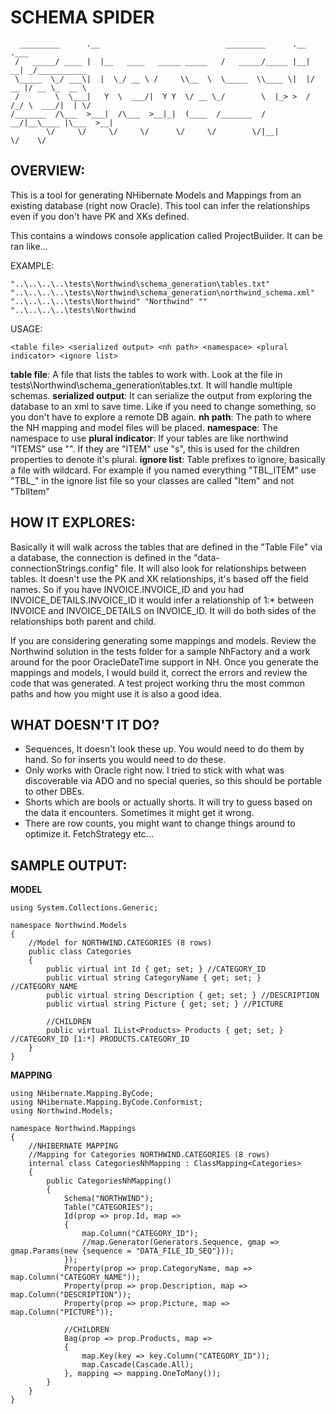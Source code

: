 # SCHEMA SPIDER
```
  _________      .__                            _________      .__    .___            
 /   _____/ ____ |  |__   ____   _____ _____   /   _____/_____ |__| __| _/___________ 
 \_____  \_/ ___\|  |  \_/ __ \ /     \\__  \  \_____  \\____ \|  |/ __ |/ __ \_  __ \
 /        \  \___|   Y  \  ___/|  Y Y  \/ __ \_/        \  |_> >  / /_/ \  ___/|  | \/
/_______  /\___  >___|  /\___  >__|_|  (____  /_______  /   __/|__\____ |\___  >__|   
        \/     \/     \/     \/      \/     \/        \/|__|           \/    \/       
```

## OVERVIEW:
This is a tool for generating NHibernate Models and Mappings from an existing database (right now Oracle).  This tool can infer the relationships even if you don't have PK and XKs defined.

This contains a windows console application called ProjectBuilder.  It can be ran like...

EXAMPLE:
```
"..\..\..\..\tests\Northwind\schema_generation\tables.txt" "..\..\..\..\tests\Northwind\schema_generation\northwind_schema.xml" "..\..\..\..\tests\Northwind" "Northwind" "" "..\..\..\..\tests\Northwind
```
USAGE:
```
<table file> <serialized output> <nh path> <namespace> <plural indicator> <ignore list>
```
**table file**: A file that lists the tables to work with.  Look at the file in tests\Northwind\schema_generation\tables.txt.  It will handle multiple schemas.
**serialized output**: It can serialize the output from exploring the database to an xml to save time.  Like if you need to change something, so you don't have to explore a remote DB again.
**nh path**: The path to where the NH mapping and model files will be placed.
**namespace**: The namespace to use
**plural indicator**: If your tables are like northwind "ITEMS" use "".  If they are "ITEM" use "s", this is used for the children properties to denote it's plural.
**ignore list**: Table prefixes to ignore, basically a file with wildcard.  For example if you named everything "TBL_ITEM" use "TBL_" in the ignore list file so your classes are called "Item" and not "TblItem"

## HOW IT EXPLORES:
Basically it will walk across the tables that are defined in the "Table File" via a database, the connection is defined in the "data-connectionStrings.config" file.  It will also look for relationships between tables.  It doesn't use the PK and XK relationships, it's based off the field names.  So if you have INVOICE.INVOICE_ID and you had INVOICE_DETAILS.INVOICE_ID it would infer a relationship of 1:* between INVOICE and INVOICE_DETAILS on INVOICE_ID.  It will do both sides of the relationships both parent and child.

If you are considering generating some mappings and models.  Review the Northwind solution in the tests folder for a sample NhFactory and a work around for the poor OracleDateTime support in NH.  Once you generate the mappings and models, I would build it, correct the errors and review the code that was generated.   A test project working thru the most common paths and how you might use it is also a good idea.

## WHAT DOESN'T IT DO?
* Sequences, It doesn't look these up.  You would need to do them by hand.  So for inserts you would need to do these.
* Only works with Oracle right now.  I tried to stick with what was discoverable via ADO and no special queries, so this should be portable to other DBEs.
* Shorts which are bools or actually shorts.  It will try to guess based on the data it encounters.  Sometimes it might get it wrong.
* There are row counts, you might want to change things around to optimize it.  FetchStrategy etc...

## SAMPLE OUTPUT:

**MODEL**
```
using System.Collections.Generic;

namespace Northwind.Models
{
	//Model for NORTHWIND.CATEGORIES (8 rows)
	public class Categories
	{
		public virtual int Id { get; set; } //CATEGORY_ID
		public virtual string CategoryName { get; set; } //CATEGORY_NAME
		public virtual string Description { get; set; } //DESCRIPTION
		public virtual string Picture { get; set; } //PICTURE

		//CHILDREN
		public virtual IList<Products> Products { get; set; } //CATEGORY_ID [1:*] PRODUCTS.CATEGORY_ID
	}
}
```

**MAPPING**
```
using NHibernate.Mapping.ByCode;
using NHibernate.Mapping.ByCode.Conformist;
using Northwind.Models;

namespace Northwind.Mappings
{
	//NHIBERNATE MAPPING
	//Mapping for Categories NORTHWIND.CATEGORIES (8 rows)
	internal class CategoriesNhMapping : ClassMapping<Categories>
	{
		public CategoriesNhMapping()
		{
			Schema("NORTHWIND");
			Table("CATEGORIES");
			Id(prop => prop.Id, map =>
			{
				map.Column("CATEGORY_ID");
				//map.Generator(Generators.Sequence, gmap => gmap.Params(new {sequence = "DATA_FILE_ID_SEQ"}));
			});
			Property(prop => prop.CategoryName, map => map.Column("CATEGORY_NAME"));
			Property(prop => prop.Description, map => map.Column("DESCRIPTION"));
			Property(prop => prop.Picture, map => map.Column("PICTURE"));

			//CHILDREN
			Bag(prop => prop.Products, map =>
			{
				map.Key(key => key.Column("CATEGORY_ID"));
				map.Cascade(Cascade.All);
			}, mapping => mapping.OneToMany());
		}
	}
}
```